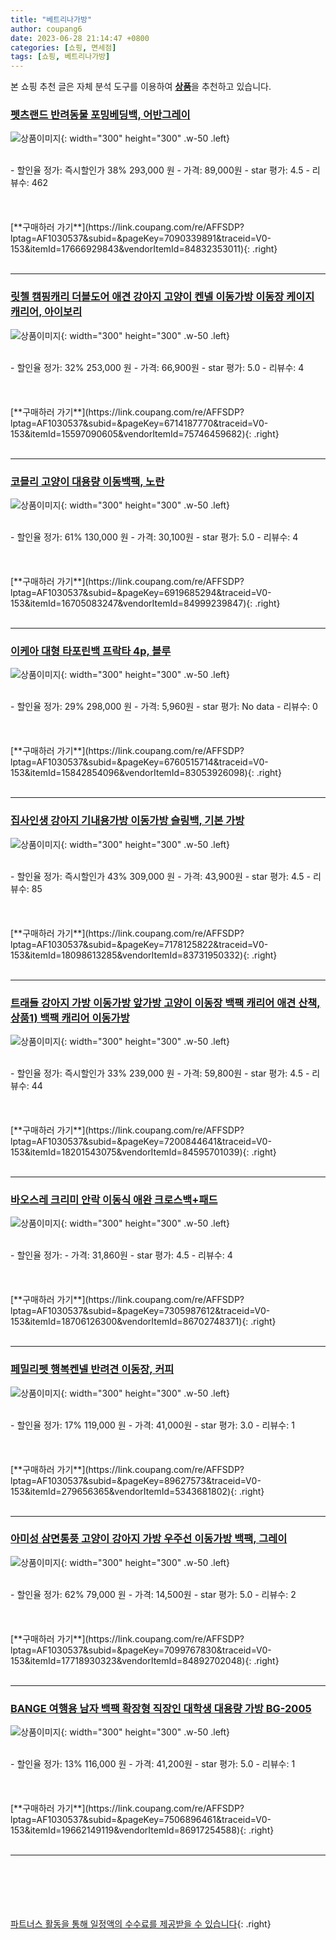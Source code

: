 ```yaml
---
title: "베트리나가방"
author: coupang6
date: 2023-06-28 21:14:47 +0800
categories: [쇼핑, 면세점]
tags: [쇼핑, 베트리나가방]
---
```


본 쇼핑 추천 글은 자체 분석 도구를 이용하여 [**상품**](https://link.coupang.com/a/bao1ui)을 추천하고 있습니다.

### [펫츠랜드 반려동물 포밍베딩백, 어반그레이](https://link.coupang.com/re/AFFSDP?lptag=AF1030537&subid=&pageKey=7090339891&traceid=V0-153&itemId=17666929843&vendorItemId=84832353011)

![상품이미지](https://thumbnail6.coupangcdn.com/thumbnails/remote/230x230ex/image/rs_quotation_api/kuhe7sit/880a42403e6c429eaf7d4b40aa9b6ede.jpg){: width="300" height="300" .w-50 .left}


<br>
- 할인율 정가: 즉시할인가 38%  293,000   원
- 가격: 89,000원
- star 평가: 4.5
- 리뷰수: 462
<br>
<br>
<br>
<br>
[**구매하러 가기**](https://link.coupang.com/re/AFFSDP?lptag=AF1030537&subid=&pageKey=7090339891&traceid=V0-153&itemId=17666929843&vendorItemId=84832353011){: .right}
<br>
<br>

---

### [릿첼 캠핑캐리 더블도어 애견 강아지 고양이 켄넬 이동가방 이동장 케이지 캐리어, 아이보리](https://link.coupang.com/re/AFFSDP?lptag=AF1030537&subid=&pageKey=6714187770&traceid=V0-153&itemId=15597090605&vendorItemId=75746459682)

![상품이미지](https://thumbnail7.coupangcdn.com/thumbnails/remote/230x230ex/image/vendor_inventory/ed8e/017ae6a2e83f2d3a590120d2bb314dcc021ed968161c067e2638ba13b0a8.png){: width="300" height="300" .w-50 .left}


<br>
- 할인율 정가: 32%  253,000   원
- 가격: 66,900원
- star 평가: 5.0
- 리뷰수: 4
<br>
<br>
<br>
<br>
[**구매하러 가기**](https://link.coupang.com/re/AFFSDP?lptag=AF1030537&subid=&pageKey=6714187770&traceid=V0-153&itemId=15597090605&vendorItemId=75746459682){: .right}
<br>
<br>

---

### [코믈리 고양이 대용량 이동백팩, 노란](https://link.coupang.com/re/AFFSDP?lptag=AF1030537&subid=&pageKey=6919685294&traceid=V0-153&itemId=16705083247&vendorItemId=84999239847)

![상품이미지](https://thumbnail10.coupangcdn.com/thumbnails/remote/230x230ex/image/vendor_inventory/8153/b430d85b733d4a19173bf62aad126c9cee9da20f5fc663c97240dbcc40d6.png){: width="300" height="300" .w-50 .left}


<br>
- 할인율 정가: 61%  130,000   원
- 가격: 30,100원
- star 평가: 5.0
- 리뷰수: 4
<br>
<br>
<br>
<br>
[**구매하러 가기**](https://link.coupang.com/re/AFFSDP?lptag=AF1030537&subid=&pageKey=6919685294&traceid=V0-153&itemId=16705083247&vendorItemId=84999239847){: .right}
<br>
<br>

---

### [이케아 대형 타포린백 프락타 4p, 블루](https://link.coupang.com/re/AFFSDP?lptag=AF1030537&subid=&pageKey=6760515714&traceid=V0-153&itemId=15842854096&vendorItemId=83053926098)

![상품이미지](https://thumbnail6.coupangcdn.com/thumbnails/remote/230x230ex/image/retail/images/2022/09/07/10/8/5e521359-ebdd-4a43-8dc7-291b2ddb3bf2.jpg){: width="300" height="300" .w-50 .left}


<br>
- 할인율 정가: 29%  298,000   원
- 가격: 5,960원
- star 평가: No data
- 리뷰수: 0
<br>
<br>
<br>
<br>
[**구매하러 가기**](https://link.coupang.com/re/AFFSDP?lptag=AF1030537&subid=&pageKey=6760515714&traceid=V0-153&itemId=15842854096&vendorItemId=83053926098){: .right}
<br>
<br>

---

### [집사인생 강아지 기내용가방 이동가방 슬링백, 기본 가방](https://link.coupang.com/re/AFFSDP?lptag=AF1030537&subid=&pageKey=7178125822&traceid=V0-153&itemId=18098613285&vendorItemId=83731950332)

![상품이미지](https://thumbnail8.coupangcdn.com/thumbnails/remote/230x230ex/image/vendor_inventory/00f9/726bfc4eee694f28d7586a1b345384d52a451f38e6a5571ee47731e63e32.jpg){: width="300" height="300" .w-50 .left}


<br>
- 할인율 정가: 즉시할인가 43%  309,000   원
- 가격: 43,900원
- star 평가: 4.5
- 리뷰수: 85
<br>
<br>
<br>
<br>
[**구매하러 가기**](https://link.coupang.com/re/AFFSDP?lptag=AF1030537&subid=&pageKey=7178125822&traceid=V0-153&itemId=18098613285&vendorItemId=83731950332){: .right}
<br>
<br>

---

### [트래들 강아지 가방 이동가방 앞가방 고양이 이동장 백팩 캐리어 애견 산책, 상품1) 백팩 캐리어 이동가방](https://link.coupang.com/re/AFFSDP?lptag=AF1030537&subid=&pageKey=7200844641&traceid=V0-153&itemId=18201543075&vendorItemId=84595701039)

![상품이미지](https://thumbnail10.coupangcdn.com/thumbnails/remote/230x230ex/image/vendor_inventory/6c65/52865ba76f8ad1b760bc744bb790a93948c14844cf588844079b4988e9a5.jpg){: width="300" height="300" .w-50 .left}


<br>
- 할인율 정가: 즉시할인가 33%  239,000   원
- 가격: 59,800원
- star 평가: 4.5
- 리뷰수: 44
<br>
<br>
<br>
<br>
[**구매하러 가기**](https://link.coupang.com/re/AFFSDP?lptag=AF1030537&subid=&pageKey=7200844641&traceid=V0-153&itemId=18201543075&vendorItemId=84595701039){: .right}
<br>
<br>

---

### [바오스레 크리미 안락 이동식 애완 크로스백+패드](https://link.coupang.com/re/AFFSDP?lptag=AF1030537&subid=&pageKey=7305987612&traceid=V0-153&itemId=18706126300&vendorItemId=86702748371)

![상품이미지](https://thumbnail9.coupangcdn.com/thumbnails/remote/230x230ex/image/vendor_inventory/8f09/8bbd38101eda74637454fb394643cd282d4e4d387e7490026088c6fca547.JPG){: width="300" height="300" .w-50 .left}


<br>
- 할인율 정가: 
- 가격: 31,860원
- star 평가: 4.5
- 리뷰수: 4
<br>
<br>
<br>
<br>
[**구매하러 가기**](https://link.coupang.com/re/AFFSDP?lptag=AF1030537&subid=&pageKey=7305987612&traceid=V0-153&itemId=18706126300&vendorItemId=86702748371){: .right}
<br>
<br>

---

### [페밀리펫 행복켄넬 반려견 이동장, 커피](https://link.coupang.com/re/AFFSDP?lptag=AF1030537&subid=&pageKey=89627573&traceid=V0-153&itemId=279656365&vendorItemId=5343681802)

![상품이미지](https://thumbnail8.coupangcdn.com/thumbnails/remote/230x230ex/image/retail/images/2019/09/17/10/7/7f83c7bb-f45b-432f-87bb-0907393983be.jpg){: width="300" height="300" .w-50 .left}


<br>
- 할인율 정가: 17%  119,000   원
- 가격: 41,000원
- star 평가: 3.0
- 리뷰수: 1
<br>
<br>
<br>
<br>
[**구매하러 가기**](https://link.coupang.com/re/AFFSDP?lptag=AF1030537&subid=&pageKey=89627573&traceid=V0-153&itemId=279656365&vendorItemId=5343681802){: .right}
<br>
<br>

---

### [아미성 삼면통풍 고양이 강아지 가방 우주선 이동가방 백팩, 그레이](https://link.coupang.com/re/AFFSDP?lptag=AF1030537&subid=&pageKey=7099767830&traceid=V0-153&itemId=17718930323&vendorItemId=84892702048)

![상품이미지](https://thumbnail6.coupangcdn.com/thumbnails/remote/230x230ex/image/vendor_inventory/c679/4f7f1c944eba560cf6b79be611ec14b253e9a583c85d86929ffb502b39fa.jpg){: width="300" height="300" .w-50 .left}


<br>
- 할인율 정가: 62%  79,000   원
- 가격: 14,500원
- star 평가: 5.0
- 리뷰수: 2
<br>
<br>
<br>
<br>
[**구매하러 가기**](https://link.coupang.com/re/AFFSDP?lptag=AF1030537&subid=&pageKey=7099767830&traceid=V0-153&itemId=17718930323&vendorItemId=84892702048){: .right}
<br>
<br>

---

### [BANGE 여행용 남자 백팩 확장형 직장인 대학생 대용량 가방 BG-2005](https://link.coupang.com/re/AFFSDP?lptag=AF1030537&subid=&pageKey=7506896461&traceid=V0-153&itemId=19662149119&vendorItemId=86917254588)

![상품이미지](https://thumbnail10.coupangcdn.com/thumbnails/remote/230x230ex/image/vendor_inventory/47f0/b8f5e71ff62578c32a9e74f833bbad4c1907dde2d7619c9b1624bbbbc691.jpg){: width="300" height="300" .w-50 .left}


<br>
- 할인율 정가: 13%  116,000   원
- 가격: 41,200원
- star 평가: 5.0
- 리뷰수: 1
<br>
<br>
<br>
<br>
[**구매하러 가기**](https://link.coupang.com/re/AFFSDP?lptag=AF1030537&subid=&pageKey=7506896461&traceid=V0-153&itemId=19662149119&vendorItemId=86917254588){: .right}
<br>
<br>

---
<br><br><br><br><br> [파트너스 활동을 통해 일정액의 수수료를 제공받을 수 있습니다](https://link.coupang.com/a/bao1ui){: .right}